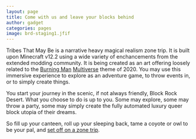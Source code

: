 ```yaml
---
layout: page
title: Come with us and leave your blocks behind
author: gadget
categories: pages
image: brd-staging1.jfif
---
```


Tribes That May Be is a narrative heavy magical realism zone trip. It is built upon Minecraft v12.2 using a wide variety of enchancements from the extended modding community. It is being created as an art offering loosely related to the [Burning Man](https://burningman.org/) [Multiverse](https://journal.burningman.org/2020/04/news/official-announcements/brc-2020-update/) theme of 2020. You may use this immersive experience to explore as an adventure game, to throw events in, or to simply create things.

You start your journey in the scenic, if not always friendly, Block Rock Desert. What you choose to do is up to you. Some may explore, some may throw a party, some may simply create the fully automated luxury queer block utopia of their dreams.

So fill up your canteen, roll up your sleeping back, tame a coyote or owl to be your pal, and [set off on a zone trip]({site.github_url}}/pages/playing.html).
